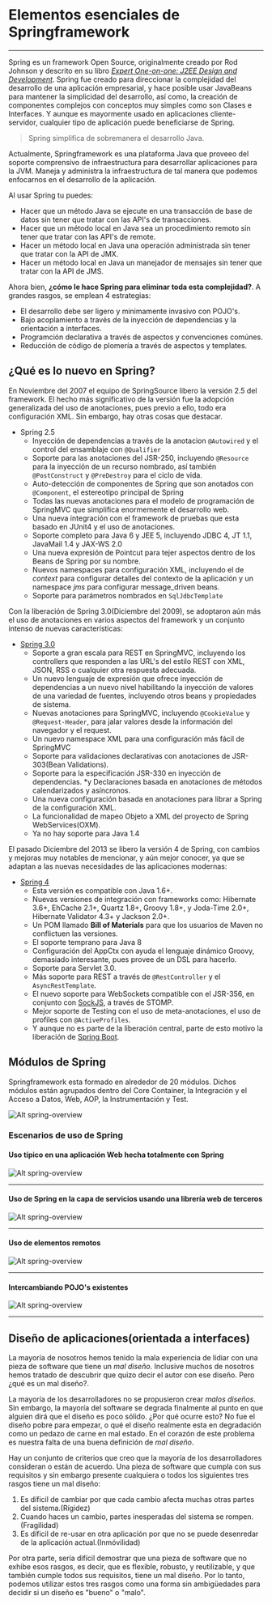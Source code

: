 # Elementos esenciales de Springframework

------

Spring es un framework Open Source, originalmente creado por Rod Johnson y descrito en su libro [_Expert One-on-one: J2EE Design and Development_](http://www.wrox.com/WileyCDA/WroxTitle/productCd-0764543857.html). Spring fue creado para direccionar la complejidad del desarrollo de una aplicación empresarial, y hace posible usar JavaBeans para mantener la simplicidad del desarrollo, así como, la creación de componentes complejos con conceptos muy simples como son Clases e Interfaces. Y aunque es mayormente usado en aplicaciones cliente-servidor, cualquier tipo de aplicación puede beneficiarse de Spring.

<blockquote>
Spring simplifica de sobremanera el desarrollo Java.
</blockquote>

Actualmente, Springframework es una plataforma Java que proveeo del soporte comprensivo de infraestructura para desarrollar aplicaciones para la JVM. Maneja y administra la infraestructura de tal manera que podemos enfocarnos en el desarrollo de la aplicación.

Al usar Spring tu puedes:

* Hacer que un método Java se ejecute en una transacción de base de datos sin tener que tratar con las API's de transacciones.
* Hacer que un método local en Java sea un procedimiento remoto sin tener que tratar con las API's de remote.
* Hacer un método local en Java una operación administrada sin tener que tratar con la API de JMX.
* Hacer un método local en Java un manejador de mensajes sin tener que tratar con la API de JMS.

Ahora bien, **¿cómo le hace Spring para eliminar toda esta complejidad?**. A grandes rasgos, se emplean 4 estrategias:

* El desarrollo debe ser ligero y minimamente invasivo con POJO's.
* Bajo acoplamiento a través de la inyección de dependencias y la orientación a interfaces.
* Programción declarativa a través de aspectos y convenciones comúnes.
* Reducción de código de plomería a través de aspectos y templates.

## ¿Qué es lo nuevo en Spring?

En Noviembre del 2007 el equipo de SpringSource libero la versión 2.5 del framework. El hecho más significativo de la versión fue la adopción generalizada del uso de anotaciones, pues previo a ello, todo era configuración XML. Sin embargo, hay otras cosas que destacar.

* Spring 2.5
    * Inyección de dependencias a través de la anotacion `@Autowired` y el control del ensamblaje con `@Qualifier`
    * Soporte para las anotaciones del JSR-250, incluyendo `@Resource` para la inyección de un recurso nombrado, así también `@PostConstruct` y `@PreDestroy` para el ciclo de vida.
    * Auto-detección de componentes de Spring que son anotados con `@Component`, el estereotipo principal de Spring
    * Todas las nuevas anotaciones para el modelo de programación de SpringMVC que simplifica enormemente el desarrollo web.
    * Una nueva integración con el framework de pruebas que esta basado en JUnit4 y el uso de anotaciones.
    * Soporte completo para Java 6 y JEE 5, incluyendo JDBC 4, JT 1.1, JavaMail 1.4 y JAX-WS 2.0
    * Una nueva expresión de Pointcut para tejer aspectos dentro de los Beans de Spring por su nombre.
    * Nuevos namespaces para configuración XML, incluyendo el de _context_ para configurar detalles del contexto de la aplicación y un namespace _jms_ para configurar message_driven beans.
    * Soporte para parámetros nombrados en `SqlJdbcTemplate`

Con la liberación de Spring 3.0(Diciembre del 2009), se adoptaron aún más el uso de anotaciones en varios aspectos del framework y un conjunto intenso de nuevas características:

* [Spring 3.0](http://spring.io/blog/2009/12/16/spring-framework-3-0-goes-ga)
    * Soporte a gran escala para REST en SpringMVC, incluyendo los controllers que responden a las URL's del estilo REST con XML, JSON, RSS o cualquier otra respuesta adecuada.
    * Un nuevo lenguaje de expresión que ofrece inyección de dependencias a un nuevo nivel habilitando la inyección de valores de una variedad de fuentes, incluyendo otros beans y propiedades de sistema.
    * Nuevas anotaciones para SpringMVC, incluyendo `@CookieValue` y `@Request-Header`, para jalar valores desde la información del navegador y el request.
    * Un nuevo namespace XML para una configuración más fácil de SpringMVC
    * Soporte para validaciones declarativas con anotaciones de JSR-303(Bean Validations).
    * Soporte para la especificación JSR-330 en inyección de dependencias.
    *y  Declaraciones basada en anotaciones de métodos calendarizados y asíncronos.
    * Una nueva configuración basada en anotaciones para librar a Spring de la configuración XML.
    * La funcionalidad de mapeo Objeto a XML del proyecto de Spring WebServices(OXM).
    * Ya no hay soporte para Java 1.4

El pasado Diciembre del 2013 se libero la versión 4 de Spring, con cambios y mejoras muy notables de mencionar, y aún mejor conocer, ya que se adaptan a las nuevas necesidades de las aplicaciones modernas:

* [Spring 4](http://spring.io/blog/2013/12/12/announcing-spring-framework-4-0-ga-release)
    * Esta versión es compatible con Java 1.6+.
    * Nuevas versiones de integración con frameworks como: Hibernate 3.6+, EhCache 2.1+, Quartz 1.8+, Groovy 1.8+, y Joda-Time 2.0+, Hibernate Validator 4.3+ y Jackson 2.0+.
    * Un POM llamado **Bill of Materials** para que los usuarios de Maven no conflictuen las versiones.
    * El soporte temprano para Java 8
    * Configuración del AppCtx con ayuda el lenguaje dinámico Groovy, demasiado interesante, pues provee de un DSL para hacerlo.
    * Soporte para Servlet 3.0.
    * Más soporte para REST a través de `@RestController` y el `AsyncRestTemplate`.
    * El nuevo soporte para WebSockets compatible con el JSR-356, en conjunto con [SockJS](https://github.com/sockjs/sockjs-client), a través de STOMP.
    * Mejor soporte de Testing con el uso de meta-anotaciones, el uso de profiles con `@ActiveProfiles`.
    * Y aunque no es parte de la liberación central, parte de esto motivo la liberación de [Spring Boot](http://projects.spring.io/spring-boot/docs/README.html).

## Módulos de Spring

Springframework esta formado en alrededor de 20 módulos. Dichos módulos están agrupados dentro del Core Container, la Integración y el Acceso a Datos, Web, AOP, la Instrumentación y Test.

![Alt spring-overview](img/spring-overview.png "Spring Overvivew")

### Escenarios de uso de Spring

#### Uso típico en una aplicación Web hecha totalmente con Spring

![Alt spring-overview](img/overview-full.png "Spring Overvivew")

------

#### Uso de Spring en la capa de servicios usando una librería web de terceros

![Alt spring-overview](img/overview-thirdparty-web.png "Spring Overvivew")

------

#### Uso de elementos remotos

![Alt spring-overview](img/overview-remoting.png "Spring Overvivew")

------

#### Intercambiando POJO's existentes

![Alt spring-overview](img/overview-ejb.png "Spring Overvivew")

------

## Diseño de aplicaciones(orientada a interfaces)

La mayoría de nosotros hemos tenido la mala experiencia de lidiar con una pieza de software que tiene un _mal diseño_. Inclusive muchos de nosotros hemos tratado de descubrir que quizo decir el autor con ese diseño. Pero ¿qué es un mal diseño?.

La mayoría de los desarrolladores no se propusieron crear _malos diseños_. Sin embargo, la mayoría del software se degrada finalmente al punto en que alguien dirá que el diseño es poco sólido. ¿Por qué ocurre esto? No fue el diseño pobre para empezar, o qué el diseño realmente esta en degradación como un pedazo de carne en mal estado. En el corazón de este problema es nuestra falta de una buena definición de _mal diseño_.

Hay un conjunto de criterios que creo que la mayoría de los desarrolladores consideran o están de acuerdo. Una pieza de software que cumpla con sus requisitos y sin embargo presente cualquiera o todos los siguientes tres rasgos tiene un mal diseño:

1. Es díficil de cambiar por que cada cambio afecta muchas otras partes del sistema.(Rígidez)
2. Cuando haces un cambio, partes inesperadas del sistema se rompen.(Fragilidad)
3. Es díficil de re-usar en otra aplicación por que no se puede desenredar de la aplicación actual.(Inmóvilidad)

Por otra parte, sería difícil demostrar que una pieza de software que no exhibe esos rasgos, es decir, que es flexible, robusto, y reutilizable, y que también cumple todos sus requisitos, tiene un mal diseño. Por lo tanto, podemos utilizar estos tres rasgos como una forma sin ambigüedades para decidir si un diseño es "bueno" o "malo".


